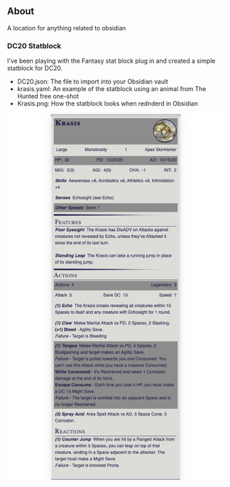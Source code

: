 ## About
A location for anything related to obsidian

### DC20 Statblock
I've been playing with the Fantasy stat block plug in and created a simple statblock for DC20. 
- DC20.json: The file to import into your Obsidian vault
- krasis.yaml: An example of the statblock using an animal from The Hunted free one-shot
- Krasis.png: How the statblock looks when rednderd in Obsidian


![Krasis](Krasis.png)

